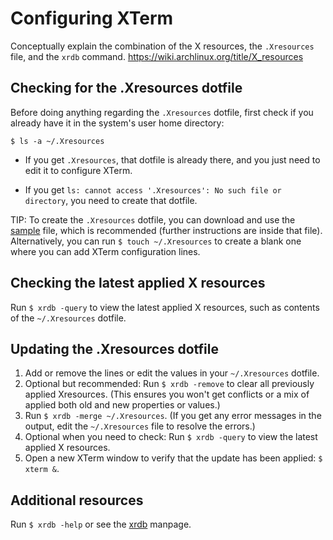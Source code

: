 # Configuring XTerm

Conceptually explain the combination of the X resources, the `.Xresources` file, and the `xrdb` command.
https://wiki.archlinux.org/title/X_resources


## Checking for the .Xresources dotfile

Before doing anything regarding the `.Xresources` dotfile, first check if you already have it in the system's user home directory:

`$ ls -a ~/.Xresources`

- If you get `.Xresources`, that dotfile is already there, and you just need to edit it to configure XTerm.

- If you get `ls: cannot access '.Xresources': No such file or directory`, you need to create that dotfile.

TIP: To create the `.Xresources` dotfile, you can  download and use the [sample](https://github.com/xterm-x11/files.Xresources/blob/main/sample.Xresources) file, which is recommended (further instructions are inside that file). Alternatively, you can run `$ touch ~/.Xresources` to create a blank one where you can add XTerm configuration lines.

## Checking the latest applied X resources

Run `$ xrdb -query` to view the latest applied X resources, such as contents of the `~/.Xresources` dotfile.

## Updating the .Xresources dotfile

1. Add or remove the lines or edit the values in your `~/.Xresources` dotfile.
2. Optional but recommended: Run `$ xrdb -remove` to clear all previously applied Xresources. (This ensures you won't get conflicts or a mix of applied both old and new properties or values.)
3. Run `$ xrdb -merge ~/.Xresources`. (If you get any error messages in the output, edit the `~/.Xresources` file to resolve the errors.)
4. Optional when you need to check: Run `$ xrdb -query` to view the latest applied X resources.
5. Open a new XTerm window to verify that the update has been applied: `$ xterm &`.

## Additional resources

Run `$ xrdb -help` or see the [xrdb](https://www.x.org/releases/X11R7.7/doc/man/man1/xrdb.1.xhtml) manpage.
